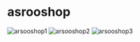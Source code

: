 # asrooshop

![arsooshop1](https://user-images.githubusercontent.com/80862408/191034556-a2adbcb4-b417-487c-9d66-f992e2788cf9.png)
![arsooshop2](https://user-images.githubusercontent.com/80862408/191034564-5b30ee46-638c-47ec-b16d-577eaada6c05.png)
![arsooshop3](https://user-images.githubusercontent.com/80862408/191034573-ae183634-a5b0-4f0a-aeb3-2319436ae80c.png)
